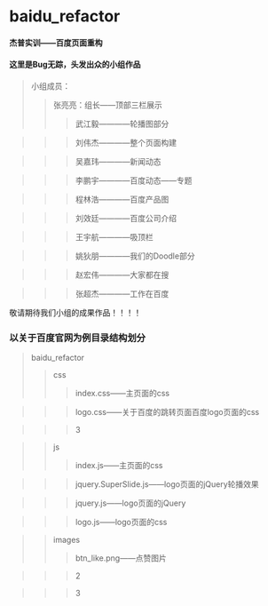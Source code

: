 # baidu_refactor
#### 杰普实训——百度页面重构
#### 这里是Bug无踪，头发出众的小组作品
> 小组成员：
>> 张亮亮：组长——顶部三栏展示
>>> 武江毅————轮播图部分

>>> 刘伟杰————整个页面构建

>>> 吴嘉玮————新闻动态

>>> 李鹏宇————百度动态——专题

>>> 程林浩————百度产品图

>>> 刘效廷————百度公司介绍

>>> 王宇航————吸顶栏

>>> 姚狄朋————我们的Doodle部分

>>> 赵宏伟————大家都在搜

>>> 张超杰————工作在百度


敬请期待我们小组的成果作品！！！！
### 以关于百度官网为例目录结构划分
> baidu_refactor
>> css
>>> index.css——主页面的css

>>> logo.css——关于百度的跳转页面百度logo页面的css

>>> 3

>>js
>>> index.js——主页面的css

>>> jquery.SuperSlide.js——logo页面的jQuery轮播效果

>>> jquery.js——logo页面的jQuery

>>>logo.js——logo页面的css

>>images
>>> btn_like.png——点赞图片

>>> 2

>>> 3

